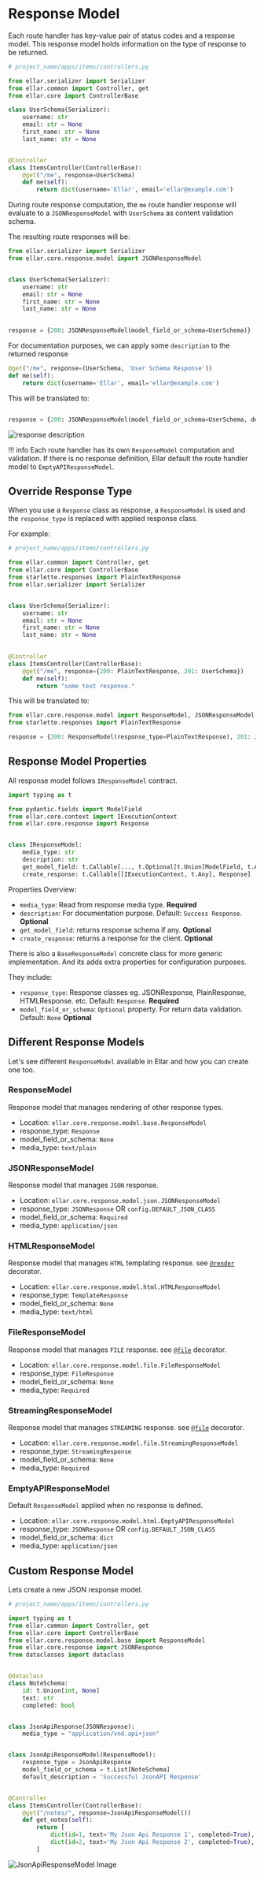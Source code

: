 # Response Model

Each route handler has key-value pair of status codes and a response model. 
This response model holds information on the type of response to be returned.

```python
# project_name/apps/items/controllers.py

from ellar.serializer import Serializer
from ellar.common import Controller, get
from ellar.core import ControllerBase

class UserSchema(Serializer):
    username: str
    email: str = None
    first_name: str = None
    last_name: str = None


@Controller
class ItemsController(ControllerBase):
    @get("/me", response=UserSchema)
    def me(self):
        return dict(username='Ellar', email='ellar@example.com')
```

During route response computation, the `me` route handler response will evaluate to a
`JSONResponseModel` with `UserSchema` as content validation schema.

The resulting route responses will be:

```python
from ellar.serializer import Serializer
from ellar.core.response.model import JSONResponseModel


class UserSchema(Serializer):
    username: str
    email: str = None
    first_name: str = None
    last_name: str = None

    
response = {200: JSONResponseModel(model_field_or_schema=UserSchema)}
```

For documentation purposes, we can apply some `description` to the returned response

```python
@get("/me", response=(UserSchema, 'User Schema Response'))
def me(self):
    return dict(username='Ellar', email='ellar@example.com')
```
This will be translated to:

```python

response = {200: JSONResponseModel(model_field_or_schema=UserSchema, description='User Schema Response')}
```

![response description](../img/response_description.png)

!!! info
    Each route handler has its own `ResponseModel` computation and validation. If there is no response definition, Ellar default the route handler model to `EmptyAPIResponseModel`.


## Override Response Type

When you use a `Response` class as response, a `ResponseModel` is used and the `response_type` is replaced with applied response class.

For example:

```python
# project_name/apps/items/controllers.py

from ellar.common import Controller, get
from ellar.core import ControllerBase
from starlette.responses import PlainTextResponse
from ellar.serializer import Serializer


class UserSchema(Serializer):
    username: str
    email: str = None
    first_name: str = None
    last_name: str = None

    
@Controller
class ItemsController(ControllerBase):
    @get("/me", response={200: PlainTextResponse, 201: UserSchema})
    def me(self):
        return "some text response."
```
This will be translated to:

```python
from ellar.core.response.model import ResponseModel, JSONResponseModel
from starlette.responses import PlainTextResponse

response = {200: ResponseModel(response_type=PlainTextResponse), 201: JSONResponseModel(model_field_or_schema=UserSchema)}
```

## Response Model Properties

All response model follows `IResponseModel` contract.

```python
import typing as t

from pydantic.fields import ModelField
from ellar.core.context import IExecutionContext
from ellar.core.response import Response


class IResponseModel:
    media_type: str
    description: str
    get_model_field: t.Callable[..., t.Optional[t.Union[ModelField, t.Any]]]
    create_response: t.Callable[[IExecutionContext, t.Any], Response]
```
Properties Overview:

- `media_type`: Read from response media type. **Required**
- `description`: For documentation purpose. Default: `Success Response`. **Optional**
- `get_model_field`: returns response schema if any. **Optional**
- `create_response`: returns a response for the client. **Optional**

There is also a `BaseResponseModel` concrete class for more generic implementation.
And its adds extra properties for configuration purposes.

They include:

- `response_type`: Response classes eg. JSONResponse, PlainResponse, HTMLResponse. etc. Default: `Response`. **Required**
- `model_field_or_schema`: `Optional` property. For return data validation. Default: `None` **Optional**


## Different Response Models 
Let's see different `ResponseModel` available in Ellar and how you can create one too.

### **ResponseModel** 
Response model that manages rendering of other response types.

- Location: `ellar.core.response.model.base.ResponseModel`
- response_type: `Response`
- model_field_or_schema: `None`
- media_type: `text/plain`

### **JSONResponseModel** 
Response model that manages `JSON` response.

- Location: `ellar.core.response.model.json.JSONResponseModel`
- response_type: `JSONResponse` OR `config.DEFAULT_JSON_CLASS`
- model_field_or_schema: `Required`
- media_type: `application/json`

### **HTMLResponseModel** 
Response model that manages `HTML` templating response. see [`@render`]() decorator.

- Location: `ellar.core.response.model.html.HTMLResponseModel`
- response_type: `TemplateResponse`
- model_field_or_schema: `None`
- media_type: `text/html`


### **FileResponseModel** 
Response model that manages `FILE` response. see [`@file`]() decorator.

- Location: `ellar.core.response.model.file.FileResponseModel`
- response_type: `FileResponse`
- model_field_or_schema: `None`
- media_type: `Required`


### **StreamingResponseModel** 
Response model that manages `STREAMING` response. see [`@file`]() decorator.

- Location: `ellar.core.response.model.file.StreamingResponseModel`
- response_type: `StreamingResponse`
- model_field_or_schema: `None`
- media_type: `Required`


### **EmptyAPIResponseModel**
Default `ResponseModel` applied when no response is defined.

- Location: `ellar.core.response.model.html.EmptyAPIResponseModel`
- response_type: `JSONResponse` OR `config.DEFAULT_JSON_CLASS`
- model_field_or_schema: `dict`
- media_type: `application/json`

## Custom Response Model

Lets create a new JSON response model.

```python
# project_name/apps/items/controllers.py

import typing as t
from ellar.common import Controller, get
from ellar.core import ControllerBase
from ellar.core.response.model.base import ResponseModel
from ellar.core.response import JSONResponse
from dataclasses import dataclass


@dataclass
class NoteSchema:
    id: t.Union[int, None]
    text: str
    completed: bool


class JsonApiResponse(JSONResponse):
    media_type = "application/vnd.api+json"


class JsonApiResponseModel(ResponseModel):
    response_type = JsonApiResponse
    model_field_or_schema = t.List[NoteSchema]
    default_description = 'Successful JsonAPI Response'


@Controller
class ItemsController(ControllerBase):
    @get("/notes/", response=JsonApiResponseModel())
    def get_notes(self):
        return [
            dict(id=1, text='My Json Api Response 1', completed=True),
            dict(id=2, text='My Json Api Response 2', completed=True),
        ]
```

![JsonApiResponseModel Image](../img/json_api_response_model.png)
